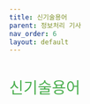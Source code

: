 ```yaml
---
title: 신기술용어
parent: 정보처리 기사
nav_order: 6
layout: default
---
```


<h1 style="color:#4caf50;font-weight:500;">신기술용어</h1>
